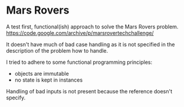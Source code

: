 # Mars Rovers


A test first, functional(ish) approach to solve the Mars Rovers problem. https://code.google.com/archive/p/marsrovertechchallenge/

It doesn't have much of bad case handling as it is not specified in the description of the problem how to handle. 

I tried to adhere to some functional programming principles:
- objects are immutable
- no state is kept in instances

Handling of bad inputs is not present because the reference doesn't specify.